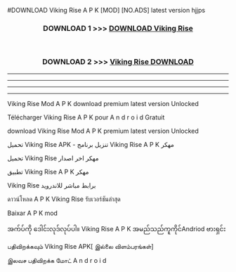 #DOWNLOAD Viking Rise  A P K [MOD] [NO.ADS] latest version hjjps



<div align="center">

<h3>DOWNLOAD 1 >>> <a href="https://teeasianyam.web.app?sq=Viking Rise ">DOWNLOAD Viking Rise  </a></h3><br>

<h3>DOWNLOAD 2 >>> <a href="https://teeasianyam.web.app?sq=Viking Rise  ">Viking Rise   DOWNLOAD </a></h3>

</div>


----------------------------------------------------------

----------------------------------------------------------

----------------------------------------------------------

----------------------------------------------------------


Viking Rise   Mod A P K download premium latest version Unlocked

Télécharger Viking Rise   A P K pour A n d r o i d Gratuit

download Viking Rise   Mod A P K premium latest version Unlocked

تحميل Viking Rise   APK - تنزيل برنامج Viking Rise   A P K مهكر

تحميل Viking Rise   مهكر اخر اصدار

تطبيق Viking Rise   A P K مهكر

Viking Rise   برابط مباشر للاندرويد

ดาวน์โหลด A P K Viking Rise   รับเวอร์ชันล่าสุด

Baixar A P K mod

အက်ပ်ကို ဒေါင်းလုဒ်လုပ်ပါ။ Viking Rise   A P K အမည်သည်ကူကိုင်Andriod ဗားရှင်း

பதிவிறக்கவும் Viking Rise   APK[ இல்லை விளம்பரங்கள்] 
 
இலவச பதிவிறக்க மோட் A n d r o i d




